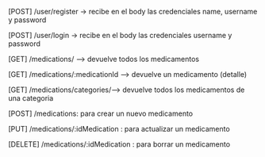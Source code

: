 [POST] /user/register -> recibe en el body las credenciales name, username y password

[POST] /user/login -> recibe en el body las credenciales username y password

[GET] /medications/ --> devuelve todos los medicamentos

[GET] /medications/:medicationId --> devuelve un medicamento (detalle)

[GET] /medications/categories/--> devuelve todos los medicamentos de una categoria

[POST] /medications: para crear un nuevo medicamento

[PUT] /medications/:idMedication : para actualizar un medicamento

[DELETE] /medications/:idMedication : para borrar un medicamento
